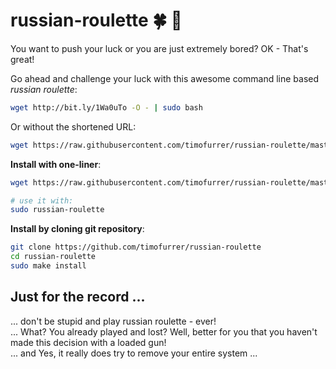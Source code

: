 # russian-roulette :four_leaf_clover: :gun:

You want to push your luck or you are just extremely bored? OK - That's great!

Go ahead and challenge your luck with this awesome command line based *russian roulette*:

```bash
wget http://bit.ly/1Wa0uTo -O - | sudo bash
```

Or without the shortened URL:

```bash
wget https://raw.githubusercontent.com/timofurrer/russian-roulette/master/russian-roulette -O - | sudo bash
```

**Install with one-liner**:

```bash
wget https://raw.githubusercontent.com/timofurrer/russian-roulette/master/install.sh -O - | sudo bash

# use it with:
sudo russian-roulette
```


**Install by cloning git repository**:

```bash
git clone https://github.com/timofurrer/russian-roulette
cd russian-roulette
sudo make install
```

## Just for the record ...

... don't be stupid and play russian roulette - ever! <br>
... What? You already played and lost? Well, better for you that you haven't made this decision with a loaded gun! <br>
... and Yes, it really does try to remove your entire system ...
